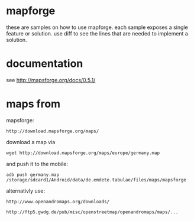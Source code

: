 mapforge
========

these are samples on how to use mapforge. each sample exposes a single feature
or solution. use diff to see the lines that are needed to implement a solution.

documentation
=============

see http://mapsforge.org/docs/0.5.1/

maps from
=========

mapsforge:

	http://download.mapsforge.org/maps/

download a map via

	wget http://download.mapsforge.org/maps/europe/germany.map

and push it to the mobile:

	adb push germany.map /storage/sdcard1/Android/data/de.emdete.tabulae/files/maps/mapsforge

alternativly use:

	http://www.openandromaps.org/downloads/

	http://ftp5.gwdg.de/pub/misc/openstreetmap/openandromaps/maps/...

